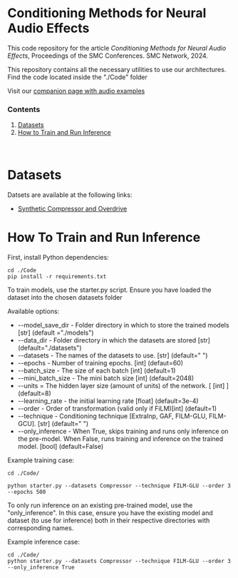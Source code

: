 # Conditioning Methods for Neural Audio Effects

This code repository for the article _Conditioning Methods for Neural Audio Effects_, Proceedings of the SMC Conferences. SMC Network, 2024.

This repository contains all the necessary utilities to use our architectures. Find the code located inside the "./Code" folder

Visit our [companion page with audio examples](https://riccardovib.github.io/Conditioning-Methods-for-Neural-Audio-Effects_pages/)

### Contents

1. [Datasets](#datasets)
2. [How to Train and Run Inference](#how-to-train-and-run-inference)

<br/>

# Datasets

Datsets are available at the following links:
- [Synthetic Compressor and Overdrive](https://www.kaggle.com/datasets/riccardosimionato/compressor-and-overdrive-audio-effect-datasets)

# How To Train and Run Inference 

First, install Python dependencies:
```
cd ./Code
pip install -r requirements.txt
```

To train models, use the starter.py script.
Ensure you have loaded the dataset into the chosen datasets folder

Available options: 
* --model_save_dir - Folder directory in which to store the trained models [str] (default ="./models")
* --data_dir - Folder directory in which the datasets are stored [str] (default="./datasets")
* --datasets - The names of the datasets to use. [str] (default=" ")
* --epochs - Number of training epochs. [int] (defaut=60)
* --batch_size - The size of each batch [int] (default=1)
* --mini_batch_size - The mini batch size [int] (default=2048)
* --units = The hidden layer size (amount of units) of the network. [ [int] ] (default=8)
* --learning_rate - the initial learning rate [float] (default=3e-4)
* --order - Order of transformation (valid only if FiLM)[int] (default=1)
* --technique - Conditioning technique [ExtraInp, GAF, FILM-GLU, FILM-GCU]. [str] (default=" ")
* --only_inference - When True, skips training and runs only inference on the pre-model. When False, runs training and inference on the trained model. [bool] (default=False)

Example training case: 
```
cd ./Code/

python starter.py --datasets Compressor --technique FILM-GLU --order 3 --epochs 500 
```

To only run inference on an existing pre-trained model, use the "only_inference". In this case, ensure you have the existing model and dataset (to use for inference) both in their respective directories with corresponding names.

Example inference case:
```
cd ./Code/
python starter.py --datasets Compressor --technique FILM-GLU --order 3 --only_inference True
```